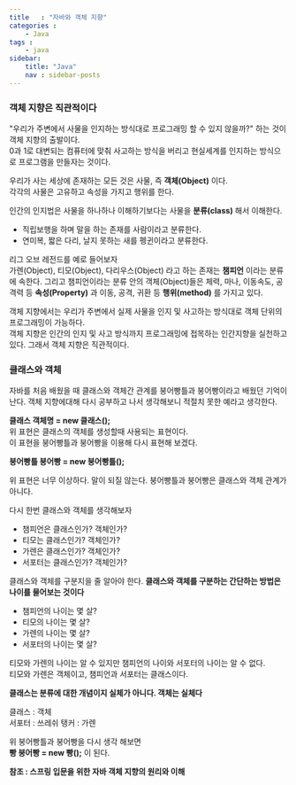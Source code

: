 ```yaml
---
title   : "자바와 객체 지향"
categories : 
    - Java
tags : 
    - java
sidebar:
    title: "Java"
    nav : sidebar-posts
---  
```


### 객체 지향은 직관적이다  
"우리가 주변에서 사물을 인지하는 방식대로 프로그래밍 할 수 있지 않을까?" 하는 것이 객체 지향의 출발이다.  
0과 1로 대변되는 컴퓨터에 맞춰 사고하는 방식을 버리고 현실세계를 인지하는 방식으로 프로그램을 만들자는 것이다.  

우리가 사는 세상에 존재하는 모든 것은 사물, 즉 __객체(Object)__ 이다.  
각각의 사물은 고유하고 속성을 가지고 행위를 한다.  

인간의 인지법은 사물을 하나하나 이해하기보다는 사물을 __분류(class)__ 해서 이해한다.  

- 직립보행을 하며 말을 하는 존재를 사람이라고 분류한다.
- 연미복, 짧은 다리, 날지 못하는 새를 펭귄이라고 분류한다.

리그 오브 레전드를 예로 들어보자  
가렌(Object), 티모(Object), 다리우스(Object) 라고 하는 존재는 __챔피언__ 이라는 분류에 속한다. 그리고 챔피언이라는 분류 안의 객체(Object)들은 체력, 마나, 이동속도, 공격력 등 __속성(Property)__ 과 이동, 공격, 귀환 등 __행위(method)__ 를 가지고 있다.  

객체 지향에서는 우리가 주변에서 실제 사물을 인지 및 사고하는 방식대로 객체 단위의 프로그래밍이 가능하다.  
객체 지향은 인간의 인지 및 사고 방식까지 프로그래밍에 접목하는 인간지향을 실천하고 있다. 그래서 객체 지향은 직관적이다.  


### 클래스와 객체

자바를 처음 배웠을 때 클래스와 객체간 관계를 붕어빵틀과 붕어빵이라고 배웠던 기억이 난다. 객체 지향에대해 다시 공부하고 나서 생각해보니 적절치 못한 예라고 생각한다.

__클래스 객체명 = new 클래스();__  
위 표현은 클래스의 객체를 생성할때 사용되는 표현이다.  
이 표현을 붕어빵틀과 붕어빵을 이용해 다시 표현해 보겠다.  

__붕어빵틀 붕어빵 = new 붕어빵틀();__  

위 표현은 너무 이상하다. 말이 되질 않는다. 붕어빵틀과 붕어빵은 클래스와 객체 관계가 아니다.  

다시 한번 클래스와 객체를 생각해보자  

- 챔피언은 클래스인가? 객체인가?
- 티모는 클래스인가? 객체인가?
- 가렌은 클래스인가? 객체인가?
- 서포터는 클래스인가? 객체인가?

클래스와 객체를 구분지을 줄 알아야 한다. __클래스와 객체를 구분하는 간단하는 방법은 나이를 물어보는 것이다__  

- 챔피언의 나이는 몇 살?
- 티모의 나이는 몇 살?
- 가렌의 나이는 몇 살?
- 서포터의 나이는 몇 살?

티모와 가렌의 나이는 알 수 있지만 챔피언의 나이와 서포터의 나이는 알 수 없다.  
티모와 가렌은 객체이고, 챔피언과 서포터는 클래스이다.  

__클래스는 분류에 대한 개념이지 실체가 아니다. 객체는 실체다__  

클래스 : 객체  
서포터 : 쓰레쉬
탱커 : 가렌

위 붕어빵틀과 붕어빵을 다시 생각 해보면  
__빵 붕어빵 = new 빵();__ 이 된다.  


__참조 : 스프링 입문을 위한 자바 객체 지향의 원리와 이해__